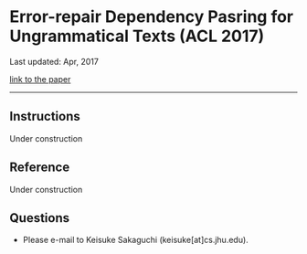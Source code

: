 # Error-repair Dependency Pasring for Ungrammatical Texts (ACL 2017)

Last updated: Apr, 2017

[link to the paper](http://google.com)

- - -

## Instructions 
Under construction


## Reference
Under construction

## Questions

 - Please e-mail to Keisuke Sakaguchi (keisuke[at]cs.jhu.edu).

